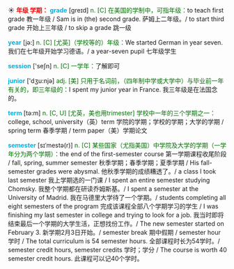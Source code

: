 ☀ <font color="red">**年级 学期：**</font>
<font color="sky blue">**grade**</font> [ɡreɪd] 
<font color="rgb(227, 108, 9)">n. [C] 在美国的学制中，可指年级：</font>to teach first grade 教一年级 / Sam is in (the) second grade. 萨姆上二年级。/ to start third grade 开始上三年级 / to skip a grade 跳一级

<font color="sky blue">**year**</font> [jə:] 
<font color="rgb(227, 108, 9)">n. [C] [尤英]（学校等的）年级：</font>We started German in year seven. 我们在七年级开始学习德语。/ a year-seven pupil 七年级学生

<font color="sky blue">**session**</font> ['seʃn] 
<font color="rgb(227, 108, 9)">n. [C] 一学年：</font>了解即可

<font color="sky blue">**junior**</font> ['dӡu:njə] 
<font color="rgb(227, 108, 9)">adj. [美] 只用于名词前，（四年制中学或大学中）与毕业前一年有关的，即三年级的：</font>I spent my junior year in France. 我三年级是在法国念的。

<font color="sky blue">**term**</font> [tə:m] 
<font color="rgb(227, 108, 9)">n. [C, U] [尤英，美也用trimester] 学校中一年的三个学期之一：</font>college, school, university（英）term 学院的学期；学校的学期；大学的学期 / spring term 春季学期 / term paper（美）学期论文
           
<font color="sky blue">**semester**</font> [sɪˈmestə(r)]
<font color="rgb(227, 108, 9)">n. [C] 某些国家（尤指美国）中学院及大学的学期（一学年分为两个学期）：</font>the end of the first-semester course 第一学期课程收尾阶段 / fall, spring, summer semester 秋季学期；春季学期；夏季学期 / His fall-semester grades were abysmal. 他秋季学期的成绩糟透了。/ a class I took last semester 我上学期选的一门课 / I spent an entire semester studying Chomsky. 我整个学期都在研读乔姆斯基。/ I spent a semester at the University of Madrid. 我在马德里大学待了一个学期。/ students completing all eight semesters of the program 完成该课程全部八个学期学习的学生 / I was finishing my last semester in college and trying to look for a job. 我当时即将结束最后一个学期的大学生活，正想找份工作。/ The new semester started on February 3. 新学期2月3日开始。/ semester break 期中假期 / semester hour 学时 / The total curriculum is 54 semester hours. 全部课程时长为54学时。/ semester credit hours, semester credits 学时；学分 / The course is worth 40 semester credit hours. 此课程可以记40个学时。
